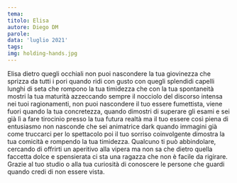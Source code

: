 ```yaml
---
tema:
titolo: Elisa
autore: Diego DM
parole: 
data: 'luglio 2021'
tags: 
img: holding-hands.jpg
---
```


Elisa dietro quegli occhiali non puoi nascondere la tua giovinezza che sprizza da tutti i pori quando ridi con gusto con quegli splendidi capelli lunghi di seta che rompono la tua timidezza che con la tua spontaneità mostri la tua maturità azzeccando sempre il nocciolo del discorso intensa nei tuoi ragionamenti, non puoi nascondere il tuo essere fumettista, viene fuori quando la tua concretezza, quando dimostri di superare gli esami e sei già lì a fare tirocinio presso la tua futura realtà ma il tuo essere così piena  di entusiasmo non nasconde che sei animatrice dark quando immagini già come truccarci per lo spettacolo poi il tuo sorriso coinvolgente dimostra la tua comicità  e rompendo la tua timidezza. Qualcuno ti può abbindolare, cercando di offrirti un aperitivo alla vipera ma non sa che dietro quella faccetta dolce e spensierata ci sta una ragazza che non è facile da rigirare.
Grazie al tuo studio o alla tua curiosità di conoscere le persone che guardi quando credi di non essere vista.


